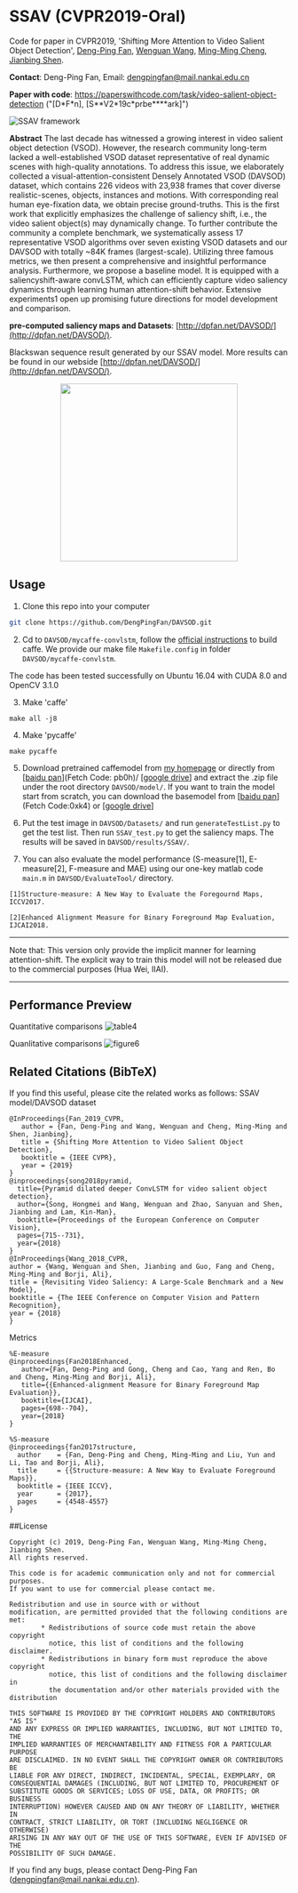 # SSAV (CVPR2019-Oral)
Code for paper in CVPR2019, 'Shifting More Attention to Video Salient Object Detection', [Deng-Ping Fan](http://dpfan.net), [Wenguan Wang](https://github.com/wenguanwang), [Ming-Ming Cheng](http://mmcheng.net), [Jianbing Shen](http://iitlab.bit.edu.cn/mcislab/~shenjianbing/).

__Contact__:  Deng-Ping Fan, Email: dengpingfan@mail.nankai.edu.cn

__Paper with code__: https://paperswithcode.com/task/video-salient-object-detection ("[D\*F\*n], [S\*\*V2\*19c\*prbe\*\*\*\*ark]")

![SSAV framework](https://github.com/DengPingFan/DAVSOD/blob/master/figures/framework.png "framework")

__Abstract__
The last decade has witnessed a growing interest in video salient object detection (VSOD). However, the research community long-term lacked a well-established VSOD dataset representative of real dynamic scenes with high-quality annotations. To address this issue, we elaborately collected a visual-attention-consistent Densely Annotated VSOD (DAVSOD) dataset, which contains 226 videos with 23,938 frames that cover diverse realistic-scenes, objects, instances and motions. With corresponding real human eye-fixation data, we obtain precise ground-truths. This is the first work that explicitly emphasizes the challenge of saliency shift, i.e., the video salient object(s) may dynamically change. To further contribute the community a complete benchmark, we systematically assess 17 representative VSOD algorithms over seven existing VSOD datasets and our DAVSOD with totally ~84K frames (largest-scale). Utilizing three famous metrics, we then present a comprehensive and insightful performance analysis. Furthermore, we propose a baseline model. It is equipped with a saliencyshift-aware convLSTM, which can efficiently capture video saliency dynamics through learning human attention-shift behavior. Extensive experiments1 open up promising future directions for model development and comparison.

__pre-computed saliency maps and Datasets__: [http://dpfan.net/DAVSOD/](http://dpfan.net/DAVSOD/). 

Blackswan sequence result generated by our SSAV model. More results can be found in our webside [http://dpfan.net/DAVSOD/](http://dpfan.net/DAVSOD/). 
<div align="center">
   <img src = "https://github.com/DengPingFan/DAVSOD/blob/master/figures/blackswan.gif" width = "320px"/>
</div>

## Usage
1. Clone this repo into your computer
```bash
git clone https://github.com/DengPingFan/DAVSOD.git
```
2. Cd to `DAVSOD/mycaffe-convlstm`, follow the [official instructions](http://caffe.berkeleyvision.org/installation.html) to build caffe. We provide our make file `Makefile.config` in folder `DAVSOD/mycaffe-convlstm`.

The code has been tested successfully on Ubuntu 16.04 with CUDA 8.0 and OpenCV 3.1.0

3. Make 'caffe'
```
make all -j8
```

4. Make 'pycaffe'
```
make pycaffe
```

5. Download pretrained caffemodel from [my homepage](http://dpfan.net/DAVSOD) or directly from [[baidu pan](https://pan.baidu.com/s/1dg_dcgFNOnUubfQev0e4Ag)](Fetch Code: pb0h)/ [[google drive](https://drive.google.com/open?id=1o9PkfgMpUI8McGSCgWG8cdGJF4dFmHrM)] and extract the .zip file under the root directory `DAVSOD/model/`. 
If you want to train the model start from scratch, you can download the basemodel from [[baidu pan](https://pan.baidu.com/s/1qEyXennBYT2yv82bNx5TgA)](Fetch Code:0xk4) or [[google drive](https://drive.google.com/file/d/1y6cpqpkAaIzBEHHpWkePTSr9C8Pyk5ND/view?usp=sharing)] 

6. Put the test image in `DAVSOD/Datasets/` and run `generateTestList.py` to get the test list. Then run `SSAV_test.py` to get the saliency maps. 
The results will be saved in `DAVSOD/results/SSAV/`. 

7. You can also evaluate the model performance (S-measure[1], E-measure[2], F-measure and MAE) using our one-key matlab code `main.m` in `DAVSOD/EvaluateTool/` directory.

```
[1]Structure-measure: A New Way to Evaluate the Foregournd Maps, ICCV2017.
```

```
[2]Enhanced Alignment Measure for Binary Foreground Map Evaluation, IJCAI2018.
```

*************************************************************************************************************
Note that: This version only provide the implicit manner for learning attention-shift. 
           The explicit way to train this model will not be released due to the commercial purposes (Hua Wei, IIAI).
*************************************************************************************************************

## Performance Preview
Quantitative comparisons
![table4](https://github.com/DengPingFan/DAVSOD/blob/master/figures/Table4.png "table4")

Quanlitative comparisons
![figure6](https://github.com/DengPingFan/DAVSOD/blob/master/figures/Figure6.png "figure6")


## Related Citations (BibTeX)
If you find this useful, please cite the related works as follows:
SSAV model/DAVSOD dataset
```
@InProceedings{Fan_2019_CVPR,
   author = {Fan, Deng-Ping and Wang, Wenguan and Cheng, Ming-Ming and Shen, Jianbing}, 
   title = {Shifting More Attention to Video Salient Object Detection},
   booktitle = {IEEE CVPR},
   year = {2019}
}
@inproceedings{song2018pyramid,
  title={Pyramid dilated deeper ConvLSTM for video salient object detection},
  author={Song, Hongmei and Wang, Wenguan and Zhao, Sanyuan and Shen, Jianbing and Lam, Kin-Man},
  booktitle={Proceedings of the European Conference on Computer Vision},
  pages={715--731},
  year={2018}
}
@InProceedings{Wang_2018_CVPR,
author = {Wang, Wenguan and Shen, Jianbing and Guo, Fang and Cheng, Ming-Ming and Borji, Ali},
title = {Revisiting Video Saliency: A Large-Scale Benchmark and a New Model},
booktitle = {The IEEE Conference on Computer Vision and Pattern Recognition},
year = {2018}
}
```

Metrics
```
%E-measure
@inproceedings{Fan2018Enhanced,
   author={Fan, Deng-Ping and Gong, Cheng and Cao, Yang and Ren, Bo and Cheng, Ming-Ming and Borji, Ali},
   title={{Enhanced-alignment Measure for Binary Foreground Map Evaluation}},
   booktitle={IJCAI},
   pages={698--704},
   year={2018}
}
```

```
%S-measure
@inproceedings{fan2017structure,
  author    = {Fan, Deng-Ping and Cheng, Ming-Ming and Liu, Yun and Li, Tao and Borji, Ali},
  title     = {{Structure-measure: A New Way to Evaluate Foreground Maps}},
  booktitle = {IEEE ICCV},
  year      = {2017},
  pages     = {4548-4557}
}
```

##License

	Copyright (c) 2019, Deng-Ping Fan, Wenguan Wang, Ming-Ming Cheng, Jianbing Shen.
	All rights reserved.
    
	This code is for academic communication only and not for commercial purposes. 
	If you want to use for commercial please contact me.
	
	Redistribution and use in source with or without
	modification, are permitted provided that the following conditions are
	met:
    		* Redistributions of source code must retain the above copyright
      		  notice, this list of conditions and the following disclaimer.
    		* Redistributions in binary form must reproduce the above copyright
      		  notice, this list of conditions and the following disclaimer in
      		  the documentation and/or other materials provided with the distribution

	THIS SOFTWARE IS PROVIDED BY THE COPYRIGHT HOLDERS AND CONTRIBUTORS "AS IS"
	AND ANY EXPRESS OR IMPLIED WARRANTIES, INCLUDING, BUT NOT LIMITED TO, THE
	IMPLIED WARRANTIES OF MERCHANTABILITY AND FITNESS FOR A PARTICULAR PURPOSE
	ARE DISCLAIMED. IN NO EVENT SHALL THE COPYRIGHT OWNER OR CONTRIBUTORS BE 	
	LIABLE FOR ANY DIRECT, INDIRECT, INCIDENTAL, SPECIAL, EXEMPLARY, OR
	CONSEQUENTIAL DAMAGES (INCLUDING, BUT NOT LIMITED TO, PROCUREMENT OF
	SUBSTITUTE GOODS OR SERVICES; LOSS OF USE, DATA, OR PROFITS; OR BUSINESS
	INTERRUPTION) HOWEVER CAUSED AND ON ANY THEORY OF LIABILITY, WHETHER IN
	CONTRACT, STRICT LIABILITY, OR TORT (INCLUDING NEGLIGENCE OR OTHERWISE)
	ARISING IN ANY WAY OUT OF THE USE OF THIS SOFTWARE, EVEN IF ADVISED OF THE
	POSSIBILITY OF SUCH DAMAGE.


If you find any bugs, please contact Deng-Ping Fan (dengpingfan@mail.nankai.edu.cn).
